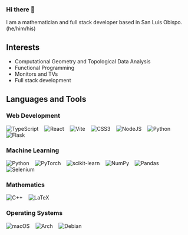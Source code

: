 ### Hi there 👋

I am a mathematician and full stack developer based in San Luis Obispo. (he/him/his)

## Interests
- Computational Geometry and Topological Data Analysis
- Functional Programming
- Monitors and TVs
- Full stack development

## Languages and Tools

### Web Development
![TypeScript](https://img.shields.io/badge/typescript-%23007ACC.svg?style=for-the-badge&logo=typescript&logoColor=white)&nbsp;&nbsp;&nbsp;
![React](https://img.shields.io/badge/react-%2320232a.svg?style=for-the-badge&logo=react&logoColor=%2361DAFB)&nbsp;&nbsp;&nbsp;
![Vite](https://img.shields.io/badge/vite-%23646CFF.svg?style=for-the-badge&logo=vite&logoColor=white)&nbsp;&nbsp;&nbsp;
![CSS3](https://img.shields.io/badge/css3-%231572B6.svg?style=for-the-badge&logo=css3&logoColor=white)&nbsp;&nbsp;&nbsp;
![NodeJS](https://img.shields.io/badge/node.js-6DA55F?style=for-the-badge&logo=node.js&logoColor=white)&nbsp;&nbsp;&nbsp;
![Python](https://img.shields.io/badge/python-3670A0?style=for-the-badge&logo=python&logoColor=ffdd54)&nbsp;&nbsp;&nbsp;
![Flask](https://img.shields.io/badge/flask-%23000.svg?style=for-the-badge&logo=flask&logoColor=white)


### Machine Learning
![Python](https://img.shields.io/badge/python-3670A0?style=for-the-badge&logo=python&logoColor=ffdd54)&nbsp;&nbsp;&nbsp;
![PyTorch](https://img.shields.io/badge/PyTorch-%23EE4C2C.svg?style=for-the-badge&logo=PyTorch&logoColor=white)&nbsp;&nbsp;&nbsp;
![scikit-learn](https://img.shields.io/badge/scikit--learn-%23F7931E.svg?style=for-the-badge&logo=scikit-learn&logoColor=white)&nbsp;&nbsp;&nbsp;
![NumPy](https://img.shields.io/badge/numpy-%23013243.svg?style=for-the-badge&logo=numpy&logoColor=white)&nbsp;&nbsp;&nbsp;
![Pandas](https://img.shields.io/badge/pandas-%23150458.svg?style=for-the-badge&logo=pandas&logoColor=white)&nbsp;&nbsp;&nbsp;
![Selenium](https://img.shields.io/badge/-selenium-%43B02A?style=for-the-badge&logo=selenium&logoColor=white)

### Mathematics
![C++](https://img.shields.io/badge/c++-%2300599C.svg?style=for-the-badge&logo=c%2B%2B&logoColor=white)&nbsp;&nbsp;&nbsp;
![LaTeX](https://img.shields.io/badge/latex-%23008080.svg?style=for-the-badge&logo=latex&logoColor=white)

### Operating Systems
![macOS](https://img.shields.io/badge/mac%20os-000000?style=for-the-badge&logo=macos&logoColor=F0F0F0)&nbsp;&nbsp;&nbsp;
![Arch](https://img.shields.io/badge/Arch%20Linux-1793D1?logo=arch-linux&logoColor=fff&style=for-the-badge)&nbsp;&nbsp;&nbsp;
![Debian](https://img.shields.io/badge/Debian-D70A53?style=for-the-badge&logo=debian&logoColor=white)








<!--
**theNullCrown/theNullCrown** is a ✨ _special_ ✨ repository because its `README.md` (this file) appears on your GitHub profile.

Here are some ideas to get you started:

- 🔭 I’m currently working on ...
- 🌱 I’m currently learning ...
- 👯 I’m looking to collaborate on ...
- 🤔 I’m looking for help with ...
- 💬 Ask me about ...
- 📫 How to reach me: ...
- 😄 Pronouns: ...
- ⚡ Fun fact: ...
-->
